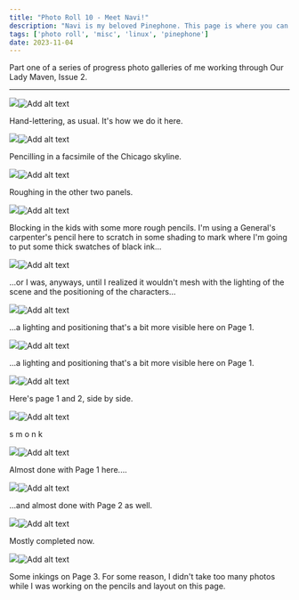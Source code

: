 ```yaml
---
title: "Photo Roll 10 - Meet Navi!"
description: "Navi is my beloved Pinephone. This page is where you can find some glamour shots and screenshots of her." 
tags: ['photo roll', 'misc', 'linux', 'pinephone']
date: 2023-11-04
---
```


Part one of a series of progress photo galleries of me working through Our Lady Maven, Issue 2.

<hr/>


<div class="floatcenter caption">
  <p><img tabindex=1 src="/photo/010/01.jpg" /><span class="f"><img src="/photo/010/01.jpg" alt="Add alt text"/></span></p>
  <p> Hand-lettering, as usual. It's how we do it here. </p>
</div>
<div class="floatcenter caption">
  <p><img tabindex=1 src="/photo/010/02.png" /><span class="f"><img src="/photo/010/02.png" alt="Add alt text"/></span></p>
  <p> Pencilling in a facsimile of the Chicago skyline. </a> </p>
</div>
<div class="floatcenter caption">
  <p><img tabindex=1 src="/photo/010/03.png" /><span class="f"><img src="/photo/010/03.png" alt="Add alt text"/></span></p>
  <p> Roughing in the other two panels. </p>
</div>
<div class="floatcenter caption">
  <p><img tabindex=1 src="/photo/010/04.png" /><span class="f"><img src="/photo/010/04.png" alt="Add alt text"/></span></p>
  <p> Blocking in the kids with some more rough pencils. I'm using a General's carpenter's pencil here to scratch in some shading to mark where I'm going to put some thick swatches of black ink... </a></p>
</div>
<div class="floatcenter caption">
  <p><img tabindex=1 src="/photo/010/05.png" /><span class="f"><img src="/photo/010/05.png" alt="Add alt text"/></span></p>
  <p> ...or I was, anyways, until I realized it wouldn't mesh with the lighting of the scene and the positioning of the characters... </a> </p>
</div>
<div class="floatcenter caption">
  <p><img tabindex=1 src="/photo/010/06.jpg" /><span class="f"><img src="/photo/010/06.jpg" alt="Add alt text"/></span></p>
  <p> ...a lighting and positioning that's a bit more visible here on Page 1. </p>
</div>
<div class="floatcenter caption">
  <p><img tabindex=1 src="/photo/010/06.png" /><span class="f"><img src="/photo/010/06.png" alt="Add alt text"/></span></p>
  <p> ...a lighting and positioning that's a bit more visible here on Page 1. </p>
</div>
<div class="floatcenter caption">
  <p><img tabindex=1 src="/photo/010/07.jpg" /><span class="f"><img src="/photo/010/07.jpg" alt="Add alt text"/></span></p>
  <p> Here's page 1 and 2, side by side. </p>
</div>
<div class="floatcenter caption">
  <p><img tabindex=1 src="/photo/010/08.jpg" /><span class="f"><img src="/photo/010/08.jpg" alt="Add alt text"/></span></p>
  <p> s m o n k </p>
</div>
<div class="floatcenter caption">
  <p><img tabindex=1 src="/photo/010/09.png" /><span class="f"><img src="/photo/010/09.png" alt="Add alt text"/></span></p>
  <p> Almost done with Page 1 here....  </p>
</div>
<div class="floatcenter caption">
  <p><img tabindex=1 src="/photo/010/10.png" /><span class="f"><img src="/photo/010/10.png" alt="Add alt text"/></span></p>
  <p> ...and almost done with Page 2 as well. </p>
</div>
<div class="floatcenter caption">
  <p><img tabindex=1 src="/photo/010/11.png" /><span class="f"><img src="/photo/010/11.png" alt="Add alt text"/></span></p>
  <p> Mostly completed now. </p>
</div>
<div class="floatcenter caption">
  <p><img tabindex=1 src="/photo/010/12.png" /><span class="f"><img src="/photo/010/12.png" alt="Add alt text"/></span></p>
  <p> Some inkings on Page 3. For some reason, I didn't take too many photos while I was working on the pencils and layout on this page. </p>
</div>
